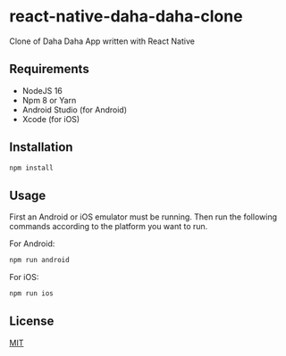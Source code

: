 # react-native-daha-daha-clone
Clone of Daha Daha App written with React Native

## Requirements

- NodeJS 16
- Npm 8 or Yarn
- Android Studio (for Android)
- Xcode (for iOS)

## Installation

```bash
npm install
```

## Usage

First an Android or iOS emulator must be running.
Then run the following commands according to the platform you want to run.

For Android:

```bash
npm run android
```

For iOS:

```bash
npm run ios
```

## License
[MIT](https://choosealicense.com/licenses/mit/)
